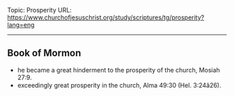 Topic: Prosperity
URL: https://www.churchofjesuschrist.org/study/scriptures/tg/prosperity?lang=eng

---

## Book of Mormon

- he became a great hinderment to the prosperity of the church, Mosiah 27:9.
- exceedingly great prosperity in the church, Alma 49:30 (Hel. 3:24â26).

